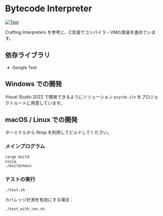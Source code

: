 # Bytecode Interpreter

[![Test](https://github.com/0918nobita/psyche/actions/workflows/test.yml/badge.svg?branch=main)](https://github.com/0918nobita/psyche/actions/workflows/test.yml)

Crafting Interpreters を参考に、C言語でコンパイラ・VMの実装を進めています。

## 依存ライブラリ

- Google Test

## Windows での開発

Visual Studio 2022 で開発できるようにソリューション `psyche.sln` をプロジェクトルートに用意しています。

## macOS / Linux での開発

ターミナルから Ninja を利用してビルドしてください。

### メインプログラム

```bash
cargo build
ninja
./build/main
```

### テストの実行

```bash
./test.sh
```

カバレッジ計測を有効にする場合：

```bash
./test_with_cov.sh
```
